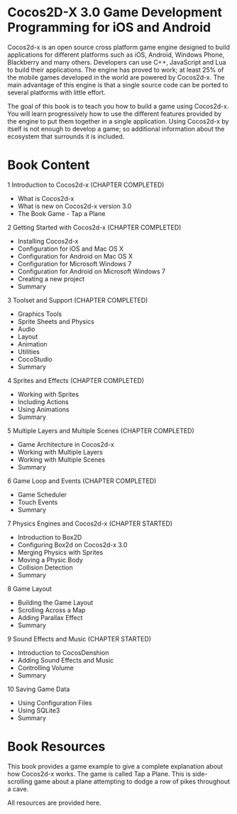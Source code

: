 Cocos2D-X 3.0 Game Development Programming for iOS and Android
==============================================================

Cocos2d-x is an open source cross platform game engine designed to build applications for different platforms such as iOS, Android, Windows Phone, Blackberry and many others. Developers can use C++, JavaScript and Lua to build their applications. The engine has proved to work; at least 25% of the mobile games developed in the world are powered by Cocos2d-x. The main advantage of this engine is that a single source code can be ported to several platforms with little effort.

The goal of this book is to teach you how to build a game using Cocos2d-x. You will learn progressively how to use the different features provided by the engine to put them together in a single application. Using Cocos2d-x by itself is not enough to develop a game; so additional information about the ecosystem that surrounds it is included.

Book Content
============

1 Introduction to Cocos2d-x (CHAPTER COMPLETED)


- What is Cocos2d-x
- What is new on Cocos2d-x version 3.0
- The Book Game - Tap a Plane

2 Getting Started with Cocos2d-x (CHAPTER COMPLETED)

- Installing Cocos2d-x
- Configuration for iOS and Mac OS X
- Configuration for Android on Mac OS X
- Configuration for Microsoft Windows 7
- Configuration for Android on Microsoft Windows 7
- Creating a new project
- Summary

3 Toolset and Support (CHAPTER COMPLETED)

- Graphics Tools
- Sprite Sheets and Physics
- Audio
- Layout
- Animation
- Utilities
- CocoStudio
- Summary

4 Sprites and Effects (CHAPTER COMPLETED)

- Working with Sprites
- Including Actions
- Using Animations
- Summary

5 Multiple Layers and Multiple Scenes (CHAPTER COMPLETED)

- Game Architecture in Cocos2d-x
- Working with Multiple Layers
- Working with Multiple Scenes
- Summary

6 Game Loop and Events (CHAPTER COMPLETED)

- Game Scheduler
- Touch Events
- Summary

7 Physics Engines and Cocos2d-x (CHAPTER STARTED)

- Introduction to Box2D
- Configuring Box2d on Cocos2d-x 3.0
- Merging Physics with Sprites
- Moving a Physic Body
- Collision Detection
- Summary

8 Game Layout

- Building the Game Layout
- Scrolling Across a Map
- Adding Parallax Effect
- Summary

9 Sound Effects and Music (CHAPTER STARTED)

- Introduction to CocosDenshion
- Adding Sound Effects and Music
- Controlling Volume
- Summary

10 Saving Game Data

- Using Configuration Files
- Using SQLite3
- Summary

Book Resources
==============

This book provides a game example to give a complete explanation about how Cocos2d-x works. The game is called Tap a Plane. This is side-scrolling game about a plane attempting to dodge a row of pikes throughout a cave.

All resources are provided here.

